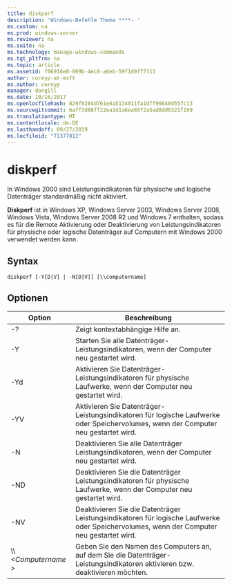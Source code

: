 ```yaml
---
title: diskperf
description: 'Windows-Befehle Thema ****- '
ms.custom: na
ms.prod: windows-server
ms.reviewer: na
ms.suite: na
ms.technology: manage-windows-commands
ms.tgt_pltfrm: na
ms.topic: article
ms.assetid: f06916e8-069b-4ec8-a6eb-59f1d9f77111
author: coreyp-at-msft
ms.author: coreyp
manager: dongill
ms.date: 10/16/2017
ms.openlocfilehash: 829f0284d761e6a5134011fa1dff99646d55fc13
ms.sourcegitcommit: 6aff3d88ff22ea141a6ea6572a5ad8dd6321f199
ms.translationtype: MT
ms.contentlocale: de-DE
ms.lasthandoff: 09/27/2019
ms.locfileid: "71377812"
---
```

# <a name="diskperf"></a>diskperf



In Windows 2000 sind Leistungsindikatoren für physische und logische Datenträger standardmäßig nicht aktiviert.

**Diskperf** ist in Windows XP, Windows Server 2003, Windows Server 2008, Windows Vista, Windows Server 2008 R2 und Windows 7 enthalten, sodass es für die Remote Aktivierung oder Deaktivierung von Leistungsindikatoren für physische oder logische Datenträger auf Computern mit Windows 2000 verwendet werden kann.

## <a name="syntax"></a>Syntax

```
diskperf [-Y[D|V] | -N[D|V]] [\\computername]
```

## <a name="options"></a>Optionen

|Option|Beschreibung|
|------|-----------|
|-?|Zeigt kontextabhängige Hilfe an.|
|-Y|Starten Sie alle Datenträger-Leistungsindikatoren, wenn der Computer neu gestartet wird.|
|-Yd|Aktivieren Sie Datenträger-Leistungsindikatoren für physische Laufwerke, wenn der Computer neu gestartet wird.|
|-YV|Aktivieren Sie Datenträger-Leistungsindikatoren für logische Laufwerke oder Speichervolumes, wenn der Computer neu gestartet wird.|
|-N|Deaktivieren Sie alle Datenträger Leistungsindikatoren, wenn der Computer neu gestartet wird.|
|-ND|Deaktivieren Sie die Datenträger Leistungsindikatoren für physische Laufwerke, wenn der Computer neu gestartet wird.|
|-NV|Deaktivieren Sie die Datenträger Leistungsindikatoren für logische Laufwerke oder Speichervolumes, wenn der Computer neu gestartet wird.|
|\\\\ *\<Computername >*|Geben Sie den Namen des Computers an, auf dem Sie die Datenträger-Leistungsindikatoren aktivieren bzw. deaktivieren möchten.|